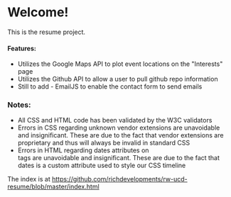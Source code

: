 # Welcome!

This is the resume project.

#### Features:

- Utilizes the Google Maps API to plot event locations on the "Interests" page
- Utilizes the Github API to allow a user to pull github repo information
- Still to add - EmailJS to enable the contact form to send emails
### Notes:
- All CSS and HTML code has been validated by the W3C validators
- Errors in CSS regarding unknown vendor extensions are unavoidable and insignificant. These are due to the fact that vendor extensions are proprietary and thus will always be invalid in standard CSS
- Errors in HTML regarding dates attributes on <div> tags are unavoidable and insignificant. These are due to the fact that dates is a custom attribute used to style our CSS timeline


The index is at https://github.com/richdevelopments/rw-ucd-resume/blob/master/index.html
